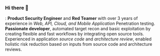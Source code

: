 ### Hi there 👋

: **Product Security Engineer** and **Red Teamer** with over 3 years of experience in *Web, API, Cloud, and Mobile Application* Penetration testing. **Passionate developer**, automated target recon and basic exploitation by creating flexible and fast workflows by integrating open source tools.
Experienced in application _source code_ and _architecture review_, enabled holistic risk reduction based on inputs from source code and architecture reviews.
